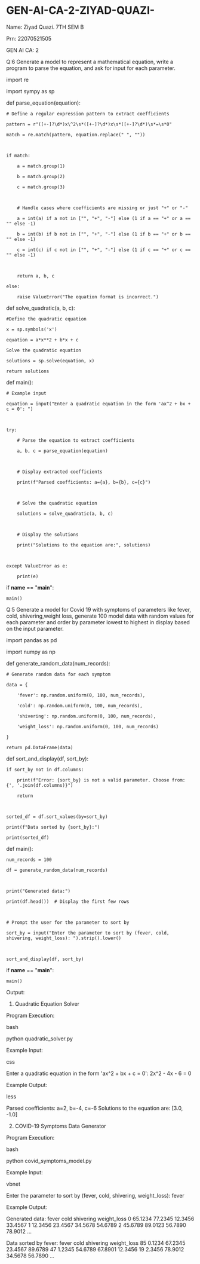 # GEN-AI-CA-2-ZIYAD-QUAZI-
Name: Ziyad Quazi. 7TH SEM B 

Prn: 22070521505 

GEN AI CA: 2 

 

Q:6 Generate a model to represent a mathematical equation, write a program to parse the equation, and ask for input for each parameter. 

import re 

import sympy as sp 

  

def parse_equation(equation): 

    # Define a regular expression pattern to extract coefficients 

    pattern = r"([+-]?\d*)x\^2\s*([+-]?\d*)x\s*([+-]?\d*)\s*=\s*0" 

    match = re.match(pattern, equation.replace(" ", "")) 

     

    if match: 

        a = match.group(1) 

        b = match.group(2) 

        c = match.group(3) 

         

        # Handle cases where coefficients are missing or just "+" or "-" 

        a = int(a) if a not in ["", "+", "-"] else (1 if a == "+" or a == "" else -1) 

        b = int(b) if b not in ["", "+", "-"] else (1 if b == "+" or b == "" else -1) 

        c = int(c) if c not in ["", "+", "-"] else (1 if c == "+" or c == "" else -1) 

         

        return a, b, c 

    else: 

        raise ValueError("The equation format is incorrect.") 

  

def solve_quadratic(a, b, c): 

    #Define the quadratic equation 

    x = sp.symbols('x') 

    equation = a*x**2 + b*x + c 

    Solve the quadratic equation 

    solutions = sp.solve(equation, x) 

    return solutions 

  

def main(): 

    # Example input

    equation = input("Enter a quadratic equation in the form 'ax^2 + bx + c = 0': ") 

     

    try: 

        # Parse the equation to extract coefficients 

        a, b, c = parse_equation(equation) 

         

        # Display extracted coefficients 

        print(f"Parsed coefficients: a={a}, b={b}, c={c}") 

         

        # Solve the quadratic equation 

        solutions = solve_quadratic(a, b, c) 

         

        # Display the solutions 

        print("Solutions to the equation are:", solutions) 

     

    except ValueError as e: 

        print(e) 

  

if __name__ == "__main__": 

    main() 

Q:5 Generate a model for Covid 19 with symptoms of parameters like fever, cold, shivering,weight loss, generate 100 model data with random values for each parameter and order by parameter lowest to highest in display based on the input parameter. 

import pandas as pd 

import numpy as np 

  

def generate_random_data(num_records): 

    # Generate random data for each symptom 

    data = { 

        'fever': np.random.uniform(0, 100, num_records), 

        'cold': np.random.uniform(0, 100, num_records), 

        'shivering': np.random.uniform(0, 100, num_records), 

        'weight_loss': np.random.uniform(0, 100, num_records) 

    } 

    return pd.DataFrame(data) 

  

def sort_and_display(df, sort_by): 

    if sort_by not in df.columns: 

        print(f"Error: {sort_by} is not a valid parameter. Choose from: {', '.join(df.columns)}") 

        return 

     

    sorted_df = df.sort_values(by=sort_by) 

    print(f"Data sorted by {sort_by}:") 

    print(sorted_df) 

  

def main(): 

    num_records = 100 

    df = generate_random_data(num_records) 

     

    print("Generated data:") 

    print(df.head())  # Display the first few rows 

     

    # Prompt the user for the parameter to sort by 

    sort_by = input("Enter the parameter to sort by (fever, cold, shivering, weight_loss): ").strip().lower() 

     

    sort_and_display(df, sort_by) 

  

if __name__ == "__main__": 

    main() 

 

Output: 

1. Quadratic Equation Solver 

Program Execution: 

bash 

python quadratic_solver.py 
 

Example Input: 

css 

Enter a quadratic equation in the form 'ax^2 + bx + c = 0': 2x^2 - 4x - 6 = 0 
 

Example Output: 

less 

Parsed coefficients: a=2, b=-4, c=-6 
Solutions to the equation are: [3.0, -1.0] 

 

 

 

2. COVID-19 Symptoms Data Generator 

Program Execution: 

bash 

python covid_symptoms_model.py 
 

Example Input: 

vbnet 

Enter the parameter to sort by (fever, cold, shivering, weight_loss): fever 
 

Example Output: 

Generated data: 
      fever       cold shivering  weight_loss 
0   65.1234  77.2345     12.3456      33.4567 
1   12.3456  23.4567     34.5678      54.6789 
2   45.6789  89.0123     56.7890      78.9012 
... 
 
Data sorted by fever: 
       fever       cold shivering  weight_loss 
85  0.1234  67.2345     23.4567      89.6789 
47  1.2345  54.6789     67.8901      12.3456 
19  2.3456  78.9012     34.5678      56.7890 
... 

 

 

 

 
